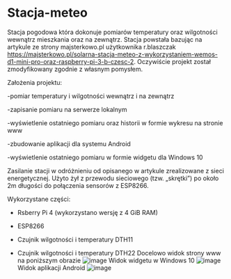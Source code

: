 # Stacja-meteo

Stacja pogodowa która dokonuje pomiarów temperatury oraz wilgotności wewnątrz mieszkania oraz na zewnątrz. Stacja powstała bazując na artykule ze strony majsterkowo.pl użytkownika r.blaszczak https://majsterkowo.pl/solarna-stacja-meteo-z-wykorzystaniem-wemos-d1-mini-pro-oraz-raspberry-pi-3-b-czesc-2. Oczywiście projekt został zmodyfikowany zgodnie z własnym pomysłem.

Założenia projektu:

-pomiar temperatury i wilgotności wewnątrz i na zewnątrz

-zapisanie pomiaru na serwerze lokalnym

-wyświetlenie ostatniego pomiaru oraz historii w formie wykresu na stronie www

-zbudowanie aplikacji dla systemu Android

-wyświetlenie ostatniego pomiaru w formie widgetu dla Windows 10


Zasilanie stacji w odróżnieniu od opisanego w artykule zrealizowane z sieci energetycznej. Użyto żył z przewodu sieciowego (tzw. „skrętki”) po około 2m długości do połączenia sensorów z ESP8266.

Wykorzystane części:

- Rsberry Pi 4 (wykorzystano wersję z 4 GiB RAM)

- ESP8266

- Czujnik wilgotności i temperatury DTH11

- Czujnik wilgotności i temperatury DTH22
Docelowo widok strony www na poniższym obrazie
![image](https://user-images.githubusercontent.com/17749811/152382116-4bd5a943-fe65-445e-ac0e-efde6e95eb74.png)
Widok widgetu w Windows 10
![image](https://user-images.githubusercontent.com/17749811/152382146-2905884a-bba2-4f61-bc8e-0590faead913.png)
Widok aplikacji Android
![image](https://user-images.githubusercontent.com/17749811/152382169-8d5b88af-091a-46cf-8e99-3540f27270eb.png)
